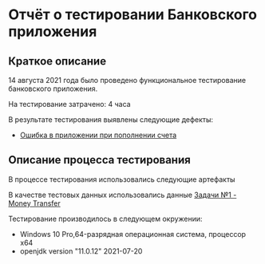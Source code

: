 # Отчёт о тестировании Банковского приложения
## Краткое описание

14 августа 2021 года было проведено функциональное тестирование банковского приложения.

На тестирование затрачено: 4 часа

В результате тестирования выявлены следующие дефекты:
* [Ошибка в приложении при пополнении счета](https://github.com/UAzif/DZJ-2.1/issues/1)

## Описание процесса тестирования

В процессе тестирования использовались следующие артефакты

В качестве тестовых данных использовались данные [Задачи №1 - Money Transfer](https://github.com/netology-code/javaqa-homeworks/tree/master/programming)  


Тестирование производилось в следующем окружении:
* Windows 10 Pro,64-разрядная операционная система, процессор x64
* openjdk version "11.0.12" 2021-07-20
